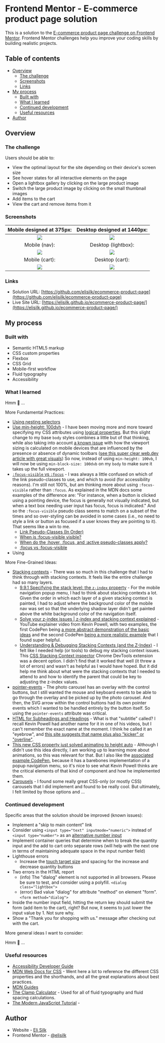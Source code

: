 # Frontend Mentor - E-commerce product page solution

This is a solution to the [E-commerce product page challenge on Frontend Mentor](https://www.frontendmentor.io/challenges/ecommerce-product-page-UPsZ9MJp6). Frontend Mentor challenges help you improve your coding skills by building realistic projects.

## Table of contents

- [Overview](#overview)
  - [The challenge](#the-challenge)
  - [Screenshots](#screenshots)
  - [Links](#links)
- [My process](#my-process)
  - [Built with](#built-with)
  - [What I learned](#what-i-learned)
  - [Continued development](#continued-development)
  - [Useful resources](#useful-resources)
- [Author](#author)

## Overview

### The challenge

Users should be able to:

- View the optimal layout for the site depending on their device's screen size
- See hover states for all interactive elements on the page
- Open a lightbox gallery by clicking on the large product image
- Switch the large product image by clicking on the small thumbnail images
- Add items to the cart
- View the cart and remove items from it

### Screenshots

|           Mobile designed at 375px:           |            Desktop designed at 1440px:             |
| :-------------------------------------------: | :------------------------------------------------: |
|   ![](./screenshots/screenshot-mobile.png)    |     ![](./screenshots/screenshot-desktop.png)      |
|                 Mobile (nav):                 |                Desktop (lightbox):                 |
| ![](./screenshots/screenshot-mobile-nav.png)  | ![](./screenshots/screenshot-desktop-lightbox.png) |
|                Mobile (cart):                 |                  Desktop (cart):                   |
| ![](./screenshots/screenshot-mobile-cart.png) |   ![](./screenshots/screenshot-desktop-cart.png)   |

### Links

- Solution URL: [https://github.com/elisilk/ecommerce-product-page](https://github.com/elisilk/ecommerce-product-page)
- Live Site URL: [https://elisilk.github.io/ecommerce-product-page/](https://elisilk.github.io/ecommerce-product-page/)

## My process

### Built with

- Semantic HTML5 markup
- CSS custom properties
- Flexbox
- CSS Grid
- Mobile-first workflow
- Fluid typography
- Accessibility

### What I learned

Hmm 🤔 ...

More Fundamental Practices:

- [Using nesting selectors](https://developer.mozilla.org/en-US/docs/Web/CSS/Nesting_selector)
- [Use min-height: 100dvh](https://ardislu.dev/min-height-100dvh) - I have been moving more and more toward specifying my CSS attributes using [logical properties](https://developer.mozilla.org/en-US/docs/Web/CSS/CSS_logical_properties_and_values). But this slight change to my base `body` styles combines a little but of that thinking, while also taking into account [a known issue](https://stackoverflow.com/questions/74144034/why-is-the-css-height100vh-rule-exceeding-the-viewport-height-on-mobile-device) with how the viewport sizing is calculated on mobile devices that are influenced by the presence or absence of dynamic toolbars ([see this super clear web.dev article with great visuals](https://web.dev/blog/viewport-units)) So now, instead of using `min-height: 100vb`, I will now be using `min-block-size: 100dvb` on my `body` to make sure it takes up the full viewport.
- [`:focus-visible` vs `:focus`](https://developer.mozilla.org/en-US/docs/Web/CSS/:focus-visible) - I was always a little confused on which of the link pseudo-classes to use, and which to avoid (for accessibility reasons). I'm still not 100%, but am thinking more about using `:focus-visible` rather than `:focus`. As explained in the MDN docs some examples of the difference are: "For instance, when a button is clicked using a pointing device, the focus is generally not visually indicated, but when a text box needing user input has focus, focus is indicated." And so the `:focus-visible` pseudo class seems to match on a subset of the times and so over-styling can be avoided in some cases (i.e., no need to style a link or button as focused if a user knows they are pointing to it). That seems like a win to me.
  - [Link Pseudo-Classes (In Order)](https://css-tricks.com/snippets/css/link-pseudo-classes-in-order/)
  - [When is :focus-visible visible?](https://bitsofco.de/when-is-focus-visible-visible/)
  - [When do the :hover, :focus, and :active pseudo-classes apply?](https://bitsofco.de/when-do-the-hover-focus-and-active-pseudo-classes-apply/)
  - [:focus vs :focus-visible](https://developer.mozilla.org/en-US/docs/Web/CSS/:focus-visible#focus_vs_focus-visible)
- Using

More Fine-Grained Ideas:

- [Stacking contexts](https://developer.mozilla.org/en-US/docs/Web/CSS/CSS_positioned_layout/Understanding_z-index/Stacking_context) - There was so much in this challenge that I had to think through with stacking contexts. It feels like the entire challenge had so many layers.
  - [9.9.1 Specifying the stack level: the `z-index` property](https://www.w3.org/TR/CSS21/visuren.html#layers) - For the mobile navigation popup menu, I had to think about stacking contexts a lot. Given the order in which each layer of a given stacking context is painted, I had to adjust where the background color of the mobile nav was set so that the underlying shadow layer didn't get painted above the white background color of the navigation itself.
  - [Solve your z-index issues | z-index and stacking context explained](https://youtu.be/uS8l4YRXbaw?si=2y0q4iikAtNckzof) - YouTube explainer video from Kevin Powell, with two examples, the first CodePen being [a more abstract demonstration of the basic ideas](https://codepen.io/kevinpowell/pen/GdRYLg) and the second CodePen [being a more realistic example](https://codepen.io/kevinpowell/pen/bjEKeq) that I found super helpful.
  - [Understanding & Debugging Stacking Contexts (and the Z-Index)](https://www.lullabot.com/articles/understanding-debugging-stacking-contexts) - I felt like I needed help (or tools) to debug my stacking context issues. This [CSS Stacking Context inspector](https://chromewebstore.google.com/detail/css-stacking-context-insp/apjeljpachdcjkgnamgppgfkmddadcki) Chrome DevTools extension was a decent option. I didn't find that it worked that well (it threw a lot of errors) and wasn't as helpful as I would have hoped. But it did help me think about what were the stacking contexts that I needed to attend to and how to identify the parent that could be key to adjusting the z-index values.
- [pointer-events](https://developer.mozilla.org/en-US/docs/Web/CSS/pointer-events) - The photo carousel has an overlay with the control buttons, but I still wanted the mouse and keyboard events to be able to go through the overlay and be picked up by the photo carousel. And then, the SVG arrow within the control buttons had its own pointer events which I wanted to be handled entirely by the button itself. So using the `pointer-events` attribute was critical.
- [HTML for Subheadings and Headings](https://css-tricks.com/html-for-subheadings-and-headings/) - What is that "subtitle" called? I recall Kevin Powell had another name for it in one of his videos, but I can't remember the exact name at the moment. I think he called it an "eyebrow", and [this site suggests that name plus also "kicker" or "overline"](https://english.stackexchange.com/questions/353869/is-there-an-official-name-for-a-heading-prefix-or-qualifier).
- [This new CSS property just solved animating to height auto](https://youtu.be/JN-nme9oF10?si=h6IKX-WTbZfOnXJP) - Although I didn't use this idea directly, I am working up to learning more about animations, so this was relevant for that. But I also like the [associated example CodePen](https://codepen.io/kevinpowell/pen/XWvpjLr), because it has a barebones implementation of a popup navigation menu, so it's nice to see what Kevin Powell thinks are the critical elements of that kind of component and how he implemented them.
- [Carousels]() - I found some really great CSS-only (or mostly CSS) carousels that I did implement and found to be really cool. But ultimately, I felt limited by those options and ...

### Continued development

Specific areas that the solution should be improved (known issues):

- Implement a "skip to main content" link
- Consider using `<input type="text" inputmode="numeric">` instead of `<input type="number">` as an [alternative number input ](https://developer.mozilla.org/en-US/docs/Web/HTML/Element/input/number#using_number_inputs)
- Implement container queries that determine when to break the quantity input and the add to cart onto separate rows (will help with the next one in terms of maintaining adequate space in the input number field)
- Lighthouse errors
  - Increase the [touch target size](https://dequeuniversity.com/rules/axe/4.10/target-size) and spacing for the increase and decrease quantity buttons
- Two errors in the HTML report
  - (info) The "dialog" element is not supported in all browsers. Please be sure to test, and consider using a polyfill. `<dialog class="lightbox">`
  - (error) Bad value "dialog" for attribute "method" on element "form". `<form method="dialog">`
- Inside the number input field, hitting the return key should submit the form (add item to the cart), right? But now, it seems to just lower the input value by 1. Not sure why.
- Show a "Thank you for shopping with us." message after checking out with the cart.

More general ideas I want to consider:

Hmm 🤔 ...

### Useful resources

- [Accessibility Developer Guide](https://www.accessibility-developer-guide.com/)
- [MDN Web Docs for CSS](https://developer.mozilla.org/en-US/docs/Web/CSS) - Went here a lot to reference the different CSS properties and the shorthands, and all the great explanations about best practices.
- [MDN Guides](https://developer.mozilla.org/en-US/docs/Learn)
- [The Clamp Calculator](https://royalfig.github.io/fluid-typography-calculator/) - Used for all of fluid typography and fluid spacing calculations.
- [The Modern JavaScript Tutorial](https://javascript.info/) -

## Author

- Website - [Eli Silk](https://github.com/elisilk)
- Frontend Mentor - [@elisilk](https://www.frontendmentor.io/profile/elisilk)
